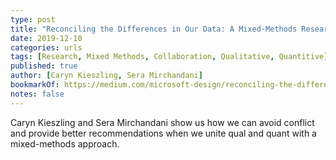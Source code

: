 ```yaml
---
type: post
title: "Reconciling the Differences in Our Data: A Mixed-Methods Research Story"
date: 2019-12-10
categories: urls
tags: [Research, Mixed Methods, Collaboration, Qualitative, Quantitive]
published: true
author: [Caryn Kieszling, Sera Mirchandani]
bookmarkOf: https://medium.com/microsoft-design/reconciling-the-differences-in-our-data-a-mixed-methods-research-story-6c1a2fe2f9f4
notes: false
---
```


Caryn Kieszling and Sera Mirchandani show us how we can avoid conflict and provide better recommendations when we unite qual and quant with a mixed-methods approach.